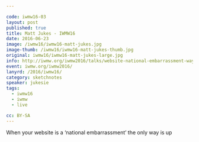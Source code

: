 ```yaml
---

code: iwmw16-03
layout: post
published: true
title: Matt Jukes - IWMW16
date: 2016-06-23
image: /iwmw16/iwmw16-matt-jukes.jpg
image-thumb: /iwmw16/iwmw16-matt-jukes-thumb.jpg
original: iwmw16/iwmw16-matt-jukes-large.jpg
info: http://iwmw.org/iwmw2016/talks/website-national-embarrassment-way/
event: iwmw.org/iwmw2016/
lanyrd: /2016/iwmw16/
category: sketchnotes
speaker: jukesie
tags:
  - iwmw16
  - iwmw
  - live

cc: BY-SA
---
```


When your website is a ‘national embarrassment’ the only way is up
